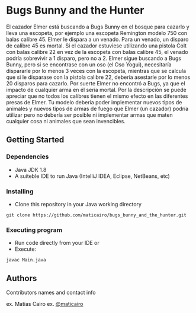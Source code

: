 # Bugs Bunny and the Hunter

El cazador Elmer está buscando a Bugs Bunny en el bosque para cazarlo y lleva una escopeta, por ejemplo una escopeta Remington modelo 750 con balas calibre 45. Elmer le dispara a un venado. Para un venado, un disparo de calibre 45 es mortal. Si el cazador estuviese utilizando una pistola Colt con balas calibre 22 en vez de la escopeta con balas calibre 45, el venado podría sobrevivir a 1 disparo, pero no a 2. Elmer sigue buscando a Bugs Bunny, pero si se encontrase con un oso (el Oso Yogui), necesitaría dispararle por lo menos 3 veces con la escopeta, mientras que se calcula que si le disparase con la pistola calibre 22, debería asestarle por lo menos 20 disparos para cazarlo. Por suerte Elmer no encontró a Bugs, ya que el impacto de cualquier arma en él sería mortal. Por la descripción se puede apreciar que no todos los calibres tienen el mismo efecto en las diferentes presas de Elmer. Tu modelo debería poder implementar nuevos tipos de animales y nuevos tipos de armas de fuego que Elmer (un cazador) podría utilizar pero no debería ser posible ni implementar armas que maten cualquier cosa ni animales que sean invencibles.

## Getting Started

### Dependencies

* Java JDK 1.8
* A suiteble IDE to run Java (IntelliJ IDEA, Eclipse, NetBeans, etc)

### Installing

* Clone this repository in your Java working directory
```
git clone https://github.com/maticairo/bugs_bunny_and_the_hunter.git
```

### Executing program

* Run code directly from your IDE or
* Execute:
```
javac Main.java
```

## Authors

Contributors names and contact info

ex. Matias Cairo
ex. [@maticairo](https://www.linkedin.com/in/matias-cairo-56b7a0b6/)
